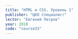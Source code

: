 ```yaml
---
title: "HTML и CSS. Уровень 1"
publisher: "ЦКО Специалист"
lector: "Евгений Петров"
year: 2010
code: "course33"
---
```

